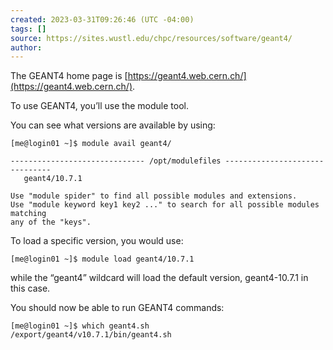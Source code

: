 ```yaml
---
created: 2023-03-31T09:26:46 (UTC -04:00)
tags: []
source: https://sites.wustl.edu/chpc/resources/software/geant4/
author:
---
```


The GEANT4 home page is [https://geant4.web.cern.ch/](https://geant4.web.cern.ch/).

To use GEANT4, you’ll use the module tool.

You can see what versions are available by using:

```
[me@login01 ~]$ module avail geant4/

------------------------------ /opt/modulefiles -------------------------------
   geant4/10.7.1

Use "module spider" to find all possible modules and extensions.
Use "module keyword key1 key2 ..." to search for all possible modules matching
any of the "keys".
```

To load a specific version, you would use:

```
[me@login01 ~]$ module load geant4/10.7.1
```

while the “geant4” wildcard will load the default version, geant4-10.7.1 in this case.

You should now be able to run GEANT4 commands:

```
[me@login01 ~]$ which geant4.sh
/export/geant4/v10.7.1/bin/geant4.sh
```
